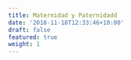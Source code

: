 ```yaml
---
title: Maternidad y Paternidadd
date: '2018-11-18T12:33:46+10:00'
draft: false
featured: true
weight: 1
---
```

